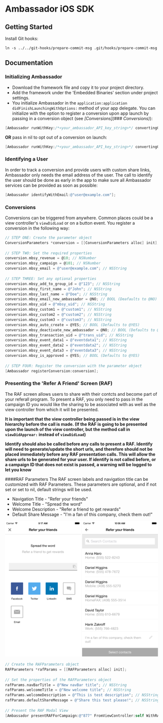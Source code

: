 # Ambassador iOS SDK

## Getting Started
Install Git hooks:
```
ln -s ../../git-hooks/prepare-commit-msg .git/hooks/prepare-commit-msg
```

## Documentation
### Initializing Ambassador
* Download the framework file and copy it to your project directory.
* Add the framework under the 'Embedded Binaries' section under project settings.
* You initialize Ambassador in the ```application:application didFinishLaunchingWithOptions:``` method of your app delegate. You can initialize with the option to register a conversion upon app launch by passing in a conversion object (see *[Conversions](### Conversions)*):
```objective-c
[Ambassador runWithKey:/*<your_ambassador_API_key_string>*/ convertingOnLaunch:<your_conversion_parameters_object>];
```
**OR** pass in nil to opt out of a conversion on launch:
```objective-c
[Ambassador runWithKey:/*<your_ambassador_API_key_string>*/ convertingOnLaunch:nil];
```

### Identifying a User
In order to track a conversion and provide users with custom share links, Ambassador only needs the email address of the user. The call to identify the user should be done as early in the app to make sure all Ambassador services can be provided as soon as possible:
```objective-c
[Ambassador identifyWithEmail:@"user@example.com"];
```

### Conversions
Conversions can be triggered from anywhere. Common places could be a view controller's ```viewDidLoad``` or on a button event. You register a conversion in the following way:
```objective-c
// STEP ONE: Create the parameter object
ConversionParameters *conversion = [[ConversionParameters alloc] init];

// STEP TWO: Set the required properties
conversion.mbsy_revenue = @10; // NSNumber
conversion.mbsy_campaign = @101; // NSNumber
conversion.mbsy_email = @"user@example.com"; // NSString

// STEP THREE: Set any optional properties
conversion.mbsy_add_to_group_id = @"123"; // NSString
conversion.mbsy_first_name = @"John"; // NSString
conversion.mbsy_last_name = @"Doe"; // NSString
conversion.mbsy_email_new_ambassador = @NO; // BOOL (Deafaults to @NO)
conversion.mbsy_uid = @"mbsy_uid"; // NSString
conversion.mbsy_custom1 = @"custom1"; // NSString
conversion.mbsy_custom2 = @"custom2"; // NSString
conversion.mbsy_custom3 = @"custom3"; // NSString
conversion.mbsy_auto_create = @YES; // BOOL (Defaults to @YES)
conversion.mbsy_deactivate_new_ambassador = @NO; // BOOL (Defaults to @NO)
conversion.mbsy_transaction_uid = @"trans_uid"; // NSString
conversion.mbsy_event_data1 = @"eventdata1"; // NSString
conversion.mbsy_event_data2 = @"eventdata2"; // NSString
conversion.mbsy_event_data3 = @"eventdata3"; // NSString
conversion.mbsy_is_approved = @YES; // BOOL (Defaults to @YES)

// STEP FOUR: Register the conversion with the parameter object
[Ambassador registerConversion:conversion];
```
### Presenting the 'Refer A Friend' Screen (RAF)
The RAF screen allows users to share with their contcts and become part of your referall program.
To present a RAF, you only need to pass in the campaign ID you would like the sharing to be associated with as well as the view controller from which it will be presented.

**It is important that the view controller being passed is in the view hierarchy before the call is made. (If the RAF is going to be presented upon the launch of the view controller, but the method call in ```viewDidApprear:``` instead of ```viewDidLoad```)**

**Identify should also be called before any calls to present a RAF. Identify will need to generate/update the short urls, and therefore should not be placed immediately before any RAF presentation calls.  This will allow the share urls to be generated for your user. If identify is not called before, or a campaign ID that does not exist is passed, a warning will be logged to let you know**

####RAF Parameters
The RAF screen labels and navigation title can be customized with RAF Parameters.  These parameters are optional, and if not set or set to nil, default strings will be used.

* Navigation Title - "Refer your friends"
* Welcome Title - "Spread the word"
* Welcome Description - "Refer a friend to get rewards"
* Default Share Message - "I'm a fan of this company, check them out!"

<img src="screenShots/rafDemoImg.jpg" width="250" />   <img src="screenShots/contactShare.jpg" width="250"/>

```objective-c  
// Create the RAFParameters object
RAFParameters *rafParams = [[RAFParameters alloc] init];

// Set the properties of the RAFParameters object
rafParams.navBarTitle = @"New navBar title"; // NSString
rafParams.welcomeTitle = @"New welcome title"; // NSString
rafParams.welcomeDescription = @"This is test description"; // NSString
rafParams.defaultShareMessage = @"Share this test please!"; // NSString

// Present the RAF Modal View
[Ambassador presentRAFForCampaign:@"877" FromViewController:self WithRAFParameters:rafParams];
```
